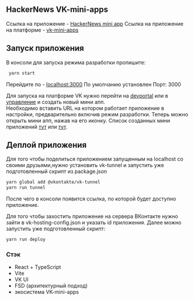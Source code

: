 ## HackerNews VK-mini-apps
Ссылка на приложение - [HackerNews mini app](https://prod-app51915419-14359084ff5f.pages-ac.vk-apps.com/index.html)
Ссылка на приложение на платформе - [vk-mini-apps](https://vk.com/app51915419?ref=catalog_recent)

## Запуск приложения

В консоли для запуска режима разработки пропишите:

```sh
 yarn start
```

Перейдите по - [localhost:3000](http://localhost:3000/)
По умолчанию установлен Порт: 3000

Для запуска на платформе VK нужно перейти на [devportal](https://dev.vk.com/ru) или в [управление](https://vk.com/apps?act=manage) и создать новый мини апп.  
Необходимо вставить URL на котором работает приложение в настройки, предварительно включив режим разработки.
Теперь можно открыть мини апп, нажав на его иконку.
Список созданных мини приложений [тут](https://vk.com/apps?act=manage) или [тут](https://dev.vk.com/ru/admin/apps-list).

## Деплой приложения

Для того чтобы поделиться приложением запущенным на localhost со своими друзьями,нужно установить vk-tunnel и запустить уже подготовленный скрипт из package.json

```sh
yarn global add @vkontakte/vk-tunnel
yarn run tunnel
```

После чего в консоли появится ссылка, по которой будет доступно приложение.

Для того чтобы захостить приложение на сервера ВКонтакте нужно зайти в vk-hosting-config.json и указать id приложения. Далее можно запустить уже подготовленный скрипт:

```sh
yarn run deploy
```

### Стэк

- React + TypeScript
- Vite
- VK UI
- FSD (архитектурный подход)
- экосистема VK-mini-apps